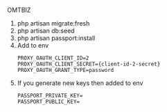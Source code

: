OMTBIZ

1. php artisan migrate:fresh
2. php artisan db:seed
3. php artisan passport:install
4. Add to env
    ```
    PROXY_OAUTH_CLIENT_ID=2
    PROXY_OAUTH_CLIENT_SECRET={client-id-2-secret}
    PROXY_OAUTH_GRANT_TYPE=password
    ```
5. If you generate new keys then added to env
   ```
   PASSPORT_PRIVATE_KEY=
   PASSPORT_PUBLIC_KEY=
   ```
